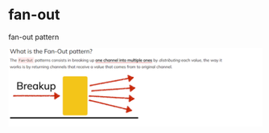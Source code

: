 # fan-out
fan-out pattern

![alt text](https://github.com/fgmaia/fanout/blob/master/fanout.png?raw=true)